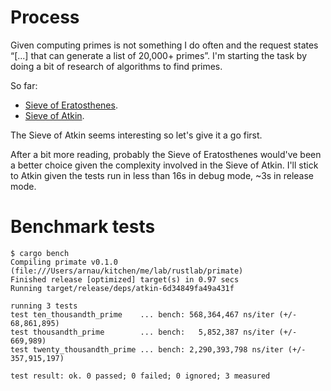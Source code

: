 # Process

Given computing primes is not something I do often and the request states
“[...] that can generate a list of 20,000+ primes”.  I'm starting the task
by doing a bit of research of algorithms to find primes.

So far:

* [Sieve of Eratosthenes](https://en.wikipedia.org/wiki/Sieve_of_Eratosthenes).
* [Sieve of Atkin](https://en.wikipedia.org/wiki/Sieve_of_Atkin).


The Sieve of Atkin seems interesting so let's give it a go first.

After a bit more reading, probably the Sieve of Eratosthenes would've been a
better choice given the complexity involved in the Sieve of Atkin.  I'll stick
to Atkin given the tests run in less than 16s in debug mode, ~3s in release
mode.


# Benchmark tests

```
$ cargo bench
Compiling primate v0.1.0 (file:///Users/arnau/kitchen/me/lab/rustlab/primate)
Finished release [optimized] target(s) in 0.97 secs
Running target/release/deps/atkin-6d34849fa49a431f

running 3 tests
test ten_thousandth_prime    ... bench: 568,364,467 ns/iter (+/- 68,861,895)
test thousandth_prime        ... bench:   5,852,387 ns/iter (+/- 669,989)
test twenty_thousandth_prime ... bench: 2,290,393,798 ns/iter (+/- 357,915,197)

test result: ok. 0 passed; 0 failed; 0 ignored; 3 measured
```
